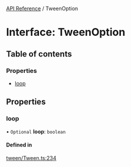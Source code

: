 [API Reference](../README.md) / TweenOption

# Interface: TweenOption

## Table of contents

### Properties

- [loop](TweenOption.md#loop)

## Properties

### loop

• `Optional` **loop**: `boolean`

#### Defined in

[tween/Tween.ts:234](https://github.com/Lanfei/playable.js/blob/2369e26/src/tween/Tween.ts#L234)

